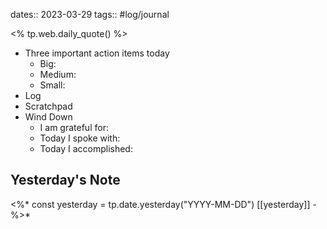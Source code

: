 dates:: 2023-03-29
tags:: #log/journal 

<% tp.web.daily_quote() %>

- Three important action items today
	- Big:
	- Medium:
	- Small:
- Log
- Scratchpad
- Wind Down
	- I am grateful for:
	- Today I spoke with:
	- Today I accomplished:

## Yesterday's Note

<%*
const yesterday = tp.date.yesterday("YYYY-MM-DD")
[[yesterday]]
-%>*

